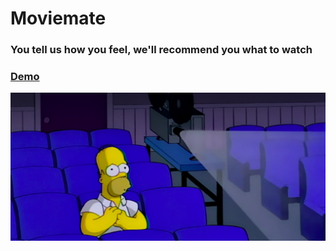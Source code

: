 # Moviemate
### You tell us how you feel, we'll recommend you what to watch
### [Demo](https://moviemate.streamlit.app/)

![alt text](https://github.com/spacegroot/moviemate/blob/main/simpsons_cinema.jpg)
